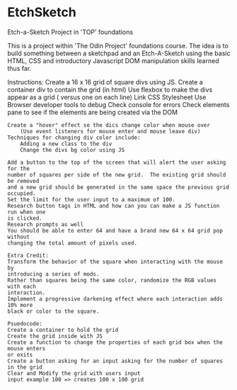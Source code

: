 # EtchSketch
Etch-a-Sketch Project in 'TOP' foundations 

This is a project within 'The Odin Project' foundations course.  The idea is to
build something between a sketchpad and an Etch-A-Sketch using the basic HTML, CSS
and introductory Javascript DOM manipulation skills learned thus far.

Instructions:
    Create a 16 x 16 grid of square divs using JS.
    Create a container div to contain the grid (in html)
    Use flexbox to make the divs appear as a grid ( versus one on each line)
    Link CSS Stylesheet
    Use Browser developer tools to debug
    Check console for errors
    Check elements pane to see if the elements are being created via the DOM

    Create a "hover" effect so the dics change color when mouse over 
        (Use event listeners for mouse enter and mouse leave div)
    Techniques for changing div color include:
        Adding a new class to the div 
        Change the divs bg color using JS

    Add a button to the top of the screen that will alert the user asking for the 
    number of squares per side of the new grid.  The existing grid should be removed
    and a new grid should be generated in the same space the previous grid occupied.
    Set the limit for the user input to a maximum of 100.
    Research button tags in HTML and how can you can make a JS function run when one 
    is clicked.
    Research prompts as well
    You should be able to enter 64 and have a brand new 64 x 64 grid pop without 
    changing the total amount of pixels used.

    Extra Credit:
    Transform the behavior of the square when interacting with the mouse by 
    introducing a series of mods.
    Rather than squares being the same color, randomize the RGB values with each
    interaction.
    Implement a progressive darkening effect where each interaction adds 10% more
    black or color to the square.

    Psuedocode:
    Create a container to hold the grid
    Create the grid inside with JS
    Create a function to change the properties of each grid box when the mouse enters
    or exits
    Create a button asking for an input asking for the number of squares in the grid
    Clear and Modify the grid with users input
    input example 100 => creates 100 x 100 grid
